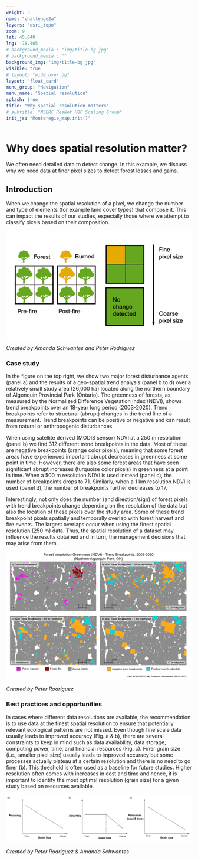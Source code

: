 ```yaml
---
weight: 3
name: "challenge2a"
layers: "esri_topo"
zoom: 9
lat: 45.840
lng: -78.405
# background_media : "img/title-bg.jpg" 
# background_media : "" 
background_img: "img/title-bg.jpg" 
visible: true
# layout: "wide_over_bg"
layout: "float_card"
menu_group: "Navigation"
menu_name: "Spatial resolution"
splash: true
title: "Why spatial resolution matters"
# subtitle: "NSERC ResNet HQP Scaling Group"
init_js: "Monteregie_map.init()"
---
```


# Why does spatial resolution matter? 

We often need detailed data to detect change. In this example, we discuss why we need data at finer pixel sizes to detect forest losses and gains.


## Introduction

When we change the spatial resolution of a pixel, we change the number and type of elements (for example land cover types) that compose it. This can impact the results of our studies, especially those where we attempt to classify pixels based on their composition.

![conceptual_figure](images/ConceptualFigureMixedPixel.png) 

*Created by Amanda Schwantes and Peter Rodriguez*

### Case study

In the figure on the top right, we show two major forest disturbance agents (panel a) and the results of a geo-spatial trend analysis (panel b to d) over a relatively small study area (26,000 ha) located along the northern boundary of Algonquin Provincial Park (Ontario). The greenness of forests, as measured by the Normalized Difference Vegetation Index (NDVI), shows trend breakpoints over an 18-year long period (2003-2020). Trend breakpoints refer to structural (abrupt) changes in the trend line of a measurement. Trend breakpoints can be positive or negative and can result from natural or anthropogenic disturbances.

When using satellite derived (MODIS sensor) NDVI at a 250 m resolution (panel b) we find 312 different trend breakpoints in the data. Most of these are negative breakpoints (orange color pixels), meaning that some forest areas have experienced important abrupt decreases in greenness at some point in time. However, there are also some forest areas that have seen significant abrupt increases (turquoise color pixels) in greenness at a point in time. When a 500 m resolution NDVI is used instead (panel c), the number of breakpoints drops to 71. Similarly, when a 1 km resolution NDVI is used (panel d), the number of breakpoints further decreases to 17.

Interestingly, not only does the number (and direction/sign) of forest pixels with trend breakpoints change depending on the resolution of the data but also the location of these pixels over the study area. Some of these trend breakpoint pixels spatially and temporally overlap with forest harvest and fire events. The largest overlaps occur when using the finest spatial resolution (250 m) data. Thus, the spatial resolution of a dataset may influence the results obtained and in turn, the management decisions that may arise from them.

![ndvi_breaks](images/ndvi_breakpts_direction_v4.png) 

*Created by Peter Rodriguez*

<!--- Use shapefiles in resnet_upscaling_story_map folder over esri earth imagery for challenge background --->

### Best practices and opportunities

In cases where different data resolutions are available, the recommendation is to use data at the finest spatial resolution to ensure that potentially relevant ecological patterns are not missed.
Even though fine scale data usually leads to improved accuracy (Fig. a & b), there are several constraints to keep in mind such as data availability, data storage, computing power, time, and financial resources (Fig. c). Finer grain size (i.e., smaller pixel size) usually leads to improved accuracy but some processes actually plateau at a certain resolution and there is no need to go finer (b). This threshold is often used as a baseline for future studies. Higher resolution often comes with increases in cost and time and hence, it is important to identify the most optimal resolution (grain size) for a given study based on resources available.

![grain_size](images/resnet_upscaling_grain_size2.png) 

*Created by Peter Rodriguez & Amanda Schwantes*

